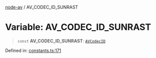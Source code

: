 [node-av](../globals.md) / AV\_CODEC\_ID\_SUNRAST

# Variable: AV\_CODEC\_ID\_SUNRAST

> `const` **AV\_CODEC\_ID\_SUNRAST**: [`AVCodecID`](../type-aliases/AVCodecID.md)

Defined in: [constants.ts:171](https://github.com/seydx/av/blob/f8631fc881b394300b1479f511d55cf1c370a87f/src/constants/constants.ts#L171)

